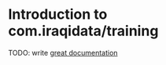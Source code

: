 # Introduction to com.iraqidata/training

TODO: write [great documentation](http://jacobian.org/writing/what-to-write/)
